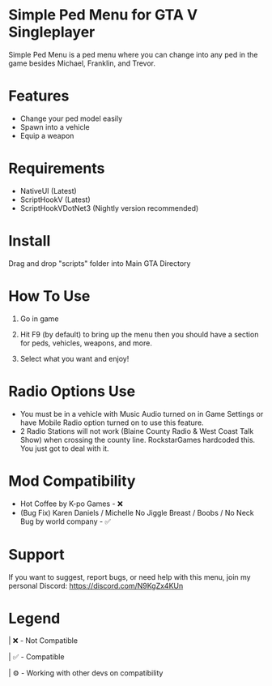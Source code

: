 # Simple Ped Menu for GTA V Singleplayer

Simple Ped Menu is a ped menu where you can change into any ped in the game besides Michael, Franklin, and Trevor.

# Features
* Change your ped model easily
* Spawn into a vehicle
* Equip a weapon

# Requirements

* NativeUI (Latest)
* ScriptHookV (Latest)
* ScriptHookVDotNet3 (Nightly version recommended)

# Install
Drag and drop "scripts" folder into Main GTA Directory

# How To Use

1) Go in game 

2) Hit F9 (by default) to bring up the menu then you should have a section for peds, vehicles, weapons, and more.

3) Select what you want and enjoy!

# Radio Options Use

* You must be in a vehicle with Music Audio turned on in Game Settings or have Mobile Radio option turned on to use this feature.
* 2 Radio Stations will not work (Blaine County Radio & West Coast Talk Show) when crossing the county line. RockstarGames hardcoded this. You just got to deal with it.

# Mod Compatibility
* Hot Coffee by K-po Games - ❌
* (Bug Fix) Karen Daniels / Michelle No Jiggle Breast / Boobs / No Neck Bug by world company - ✅

# Support

If you want to suggest, report bugs, or need help with this menu, join my personal Discord: https://discord.com/N9KgZx4KUn 

# Legend

| ❌ - Not Compatible

| ✅ - Compatible

| ⚙️ - Working with other devs on compatibility
